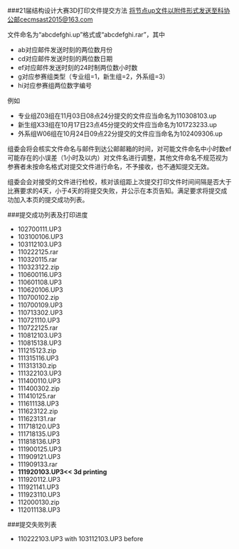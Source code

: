 ###21届结构设计大赛3D打印文件提交方法
将节点up文件以附件形式发送至科协公邮cecmsast2015@163.com

文件命名为“abcdefghi.up”格式或“abcdefghi.rar”，其中
- ab对应邮件发送时刻的两位数月份
- cd对应邮件发送时刻的两位数日期
- ef对应邮件发送时刻的24时制两位数小时数
- g对应参赛组类型（专业组=1，新生组=2，外系组=3）
- hi对应参赛组两位数字编号

例如
- 专业组Z03组在11月03日08点24分提交的文件应当命名为110308103.up
- 新生组X33组在10月17日23点45分提交的文件应当命名为101723233.up
- 外系组W06组在10月24日09点22分提交的文件应当命名为102409306.up

组委会将会核实文件命名与邮件到达公邮邮箱的时间，对可能文件命名中小时数ef可能存在的小误差（1小时及以内）对文件名进行调整，其他文件命名不规范视为参赛者未按命名格式对提交文件进行命名，不予接收，也不通知提交无效。

组委会会对接受的文件进行检校，核对该组距上次提交打印文件时间间隔是否大于比赛要求的4天，小于4天的将提交失败，并公示在本页告知。满足要求将提交成功加入本页的提交成功列表。

###提交成功列表及打印进度
- 102700111.UP3
- 103100106.UP3 
- 103112103.UP3
- 110222125.rar
- 110320115.rar
- 110323122.zip
- 110600116.UP3
- 110601108.UP3
- 110620106.UP3
- 110700102.zip
- 110700109.UP3
- 110713302.UP3
- 110721110.UP3
- 110722125.rar
- 110812103.UP3
- 110815138.UP3
- 111215123.zip
- 111315116.UP3
- 111313130.zip
- 111322103.UP3
- 111400110.UP3
- 111400302.zip
- 111410125.rar
- 111611138.UP3
- 111623122.zip
- 111623131.rar
- 111718120.UP3
- 111718135.UP3
- 111818136.UP3
- 111900125.UP3
- 111909121.UP3
- 111909133.rar
- **111920103.UP3<< 3d printing**
- 111920112.UP3
- 111921141.UP3
- 111923110.UP3
- 112000130.zip
- 112011138.UP3

###提交失败列表
- 110222103.UP3 with 103112103.UP3 before

